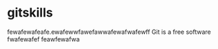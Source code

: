 # gitskills
fewafewafeafe.ewafewwfawefawwafewafwafewff
Git is a free software
fwafewafef
feawfewafwa
